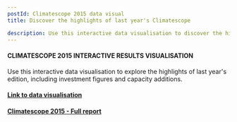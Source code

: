 ```yaml
---
postId: Climatescope 2015 data visual
title: Discover the highlights of last year's Climatescope

description: Use this interactive data visualisation to discover the highlights of the 2015 edition. 
---
```


#### CLIMATESCOPE 2015 INTERACTIVE RESULTS VISUALISATION
Use this interactive data visualisation to explore the highlights of last year's edition, including investment figures and capacity additions. 

#### [Link to data visualisation](https://www.bnef.com/dataview/climatescope-2015/index.html)

#### [Climatescope 2015 - Full report](https://2015.global-climatescope.org/en/)
